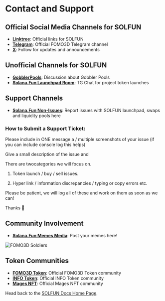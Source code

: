 # Contact and Support

## Official Social Media Channels for SOLFUN

* [**Linktree**](https://linktr.ee/fomo3d): Official links for SOLFUN
* [**Telegram**](https://t.me/fomo3dGobbler): Official FOMO3D Telegram channel
* [**X**](https://x.com/solanaDOTfun): Follow for updates and announcements

## Unofficial Channels for SOLFUN

* [**GobblerPools**](https://t.me/GobblerPools): Discussion about Gobbler Pools
* [**Solana.Fun Launchpad Room**](https://t.me/Fomo3dShills): TG Chat for project token launches

## Support Channels

* [**Solana.Fun Non-Issues**](https://t.me/+wkvyBlOTBcc3ZWM0): Report issues with SOLFUN launchpad, swaps and liquidity pools here

### How to Submit a Support Ticket:

Please include in ONE message a / multiple screenshots of your issue (if you can include console log this helps) 

Give a small description of the issue and 

There are twocategories we will focus on. 

1. Token launch / buy / sell issues. 

2. Hyper link / information discrepancies / typing or copy errors etc. 

Please be patient, we will log all of these and work on them as soon as we can! 

Thanks 🙏

## Community Involvement

* **[Solana.Fun Memes Media](https://t.me/SlanaFunMemesMedia)**: Post your memes here!

![FOMO3D Soldiers](/assets/fomo3d-soldiers.gif)

## Token Communities

* [**FOMO3D Token**](https://t.me/fomo3dGobbler): Official FOMO3D Token community
* [**INFO Token**](https://t.me/Infothedog): Official INFO Token community
* [**Mages NFT**](https://t.me/FomoMages): Official Mages NFT community

Head back to the [SOLFUN Docs Home Page](/).